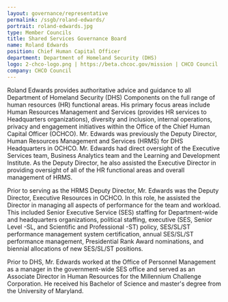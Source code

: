 ```yaml
---
layout: governance/representative
permalink: /ssgb/roland-edwards/
portrait: roland-edwards.jpg
type: Member Councils
title: Shared Services Governance Board
name: Roland Edwards
position: Chief Human Capital Officer 
department: Department of Homeland Security (DHS) 
logo: 2-chco-logo.png | https://beta.chcoc.gov/mission | CHCO Council 
company: CHCO Council 
---
```


Roland Edwards provides authoritative advice and guidance to all Department of Homeland Security (DHS) Components on the full range of human resources (HR) functional areas. His primary focus areas include Human Resources Management and Services (provides HR services to Headquarters organizations), diversity and inclusion, internal operations, privacy and engagement initiatives within the Office of the Chief Human Capital Officer (OCHCO).
Mr. Edwards was previously the Deputy Director, Human Resources Management and Services (HRMS) for DHS Headquarters in OCHCO. Mr. Edwards had direct oversight of the Executive Services team, Business Analytics team and the Learning and Development Institute. As the Deputy Director, he also assisted the Executive Director in providing oversight of all of the HR functional areas and overall management of HRMS.

Prior to serving as the HRMS Deputy Director, Mr. Edwards was the Deputy Director, Executive Resources in OCHCO. In this role, he assisted the Director in managing all aspects of performance for the team and workload. This included Senior Executive Service (SES) staffing for Department-wide and headquarters organizations, political staffing, executive (SES, Senior Level -SL, and Scientific and Professional -ST) policy, SES/SL/ST performance management system certification, annual SES/SL/ST performance management, Presidential Rank Award nominations, and biennial allocations of new SES/SL/ST positions.

Prior to DHS, Mr. Edwards worked at the Office of Personnel Management as a manager in the government-wide SES office and served as an Associate Director in Human Resources for the Millennium Challenge Corporation. He received his Bachelor of Science and master's degree from the University of Maryland.
